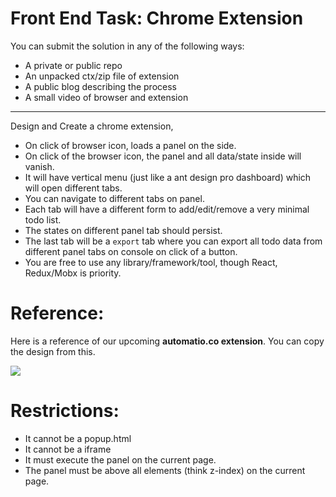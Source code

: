 # Front End Task: Chrome Extension
You can submit the solution in any of the following ways:

- A private or public repo
- An unpacked ctx/zip file of extension
- A public blog describing the process
- A small video of browser and extension
----------

Design and Create a chrome extension,

- On click of browser icon, loads a panel on the side.
- On click of the browser icon, the panel and all data/state inside will vanish.
- It will have vertical menu (just like a ant design pro dashboard) which will open different tabs.
- You can navigate to different tabs on panel.
- Each tab will have a different form to add/edit/remove a very minimal todo list.
- The states on different panel tab should persist.
- The last tab will be a `export` tab where you can export all todo data from different panel tabs on console on click of a button. 
- You are free to use any library/framework/tool, though React, Redux/Mobx is priority.


# Reference:

Here is a reference of our upcoming **automatio.co extension**. You can copy the design from this.

![](https://paper-attachments.dropbox.com/s_BB1362FF5C4EDA5375FF05D9FCE8B4F079B7C45B9A489D7A1C5ADFC3BC405DD1_1560335713380_image.png)

# Restrictions:
- It cannot be a popup.html
- It cannot be a iframe
- It must execute the panel on the current page.
- The panel must be above all elements (think z-index) on the current page.

